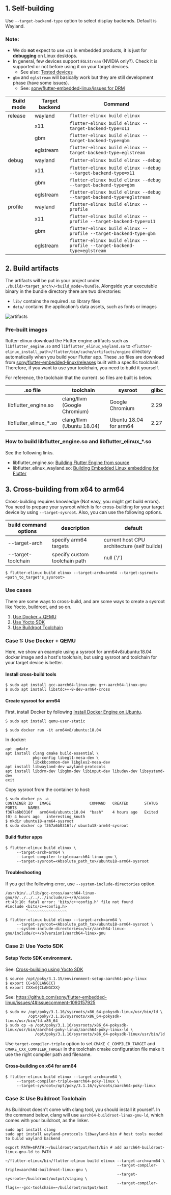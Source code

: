 ## 1. Self-building
Use `--target-backend-type` option to select display backends. Default is Wayland.

### Note:
- We do **not** expect to use `x11` in embedded products, it is just for **debugging** on Linux desktops.
- In general, few devices support `EGLStream` (NVIDIA only?). Check it is supported or not before using it on your target devices.
  - See also: [Tested devices](https://github.com/sony/flutter-embedded-linux#tested-devices)
- `gbm` and `eglstream` will basically work but they are still development phase (have some issues).
  - See: [sony/flutter-embedded-linux/issues for DRM](https://github.com/sony/flutter-embedded-linux/issues?q=is%3Aissue+is%3Aopen+label%3Adrm)

|Build mode |Target backend| Command |
| --------- | ------------ | ------- |
| release   | wayland      | `flutter-elinux build elinux` |
|           | x11          | `flutter-elinux build elinux --target-backend-type=x11` |
|           | gbm          | `flutter-elinux build elinux --target-backend-type=gbm` |
|           | eglstream    | `flutter-elinux build elinux --target-backend-type=eglstream` |
| debug     | wayland      | `flutter-elinux build elinux --debug` |
|           | x11          | `flutter-elinux build elinux --debug --target-backend-type=x11` |
|           | gbm          | `flutter-elinux build elinux --debug --target-backend-type=gbm` |
|           | eglstream    | `flutter-elinux build elinux --debug --target-backend-type=eglstream` |
| profile   | wayland      | `flutter-elinux build elinux --profile` |
|           | x11          | `flutter-elinux build elinux --profile --target-backend-type=x11` |
|           | gbm          | `flutter-elinux build elinux --profile --target-backend-type=gbm` |
|           | eglstream    | `flutter-elinux build elinux --profile --target-backend-type=eglstream` |

## 2. Build artifacts
The artifacts will be put in your project under `./build/<target_arch>/<build_mode>/bundle`. Alongside your executable binary in the bundle directory there are two directories:
- `lib/` contains the required .so library files
- `data/` contains the application’s data assets, such as fonts or images

![artifacts](https://github.com/sony/flutter-elinux/blob/main/doc/images/artifact-relationships.png)

### Pre-built images
flutter-elinux download the Flutter engine artifacts such as `libflutter_engine.so` and `libflutter_elinux_wayland.so` to `<flutter-elinux_install_path>/flutter/bin/cache/artifacts/engine` directory automatically when you build your Flutter app. These .so files are download from [sony/flutter-embedded-linux/releases](https://github.com/sony/flutter-embedded-linux/releases) built with a specific toolchain. Therefore, if you want to use your toolchain, you need to build it yourself.

For reference, the toolchain that the current .so files are built is below.

| .so file  | toolchain | sysroot | glibc |
| --------- | --------- | ------- | ----- |
| libflutter_engine.so | clang/llvm (Google Chromium) | Google Chromium | 2.29 |
| libflutter_elinux_*.so | clang/llvm (Ubuntu 18.04) | Ubuntu 18.04 for arm64 | 2.27 |

### How to build libflutter_engine.so and libflutter_elinux_*.so
See the following links.
- libflutter_engine.so: [Building Flutter Engine from source](https://github.com/sony/flutter-embedded-linux/wiki/Building-Flutter-Engine-from-source)
- libflutter_elinux_wayland.so: [Building Embedded Linux embedding for Flutter](https://github.com/sony/flutter-embedded-linux/wiki/Building-Embedded-Linux-embedding-for-Flutter)


## 3. Cross-building from x64 to arm64
Cross-building requires knowledge (Not easy, you might get build errors). You need to prepare your sysroot which is for cross-building for your target device by using `--target-sysroot`. Also, you can use the following options.

|build command options|description|default|
|-|-|-|
|--target-arch|specify arm64 targets|current host CPU architecture (self builds)|
|--target-toolchain|specify custom toolchain path|null ('/')|

```Shell
$ flutter-elinux build elinux --target-arch=arm64 --target-sysroot=<path_to_target's_sysroot>
```

### Use cases
There are some ways to cross-build, and are some ways to create a sysroot like Yocto, buildroot, and so on.
1. [Use Docker + QEMU](#case-1-use-docker--qemu)
2. [Use Yocto SDK](#case-2-use-yocto-sdk)
3. [Use Buildroot Toolchain](#case-3-use-buildroot-toolchain)

### Case 1: Use Docker + QEMU
Here, we show an example using a sysroot for arm64v8/ubuntu:18.04 docker image and a host's toolchain, but using sysroot and toolchain for your target device is better.

#### Install cross-build tools
```Shell
$ sudo apt install gcc-aarch64-linux-gnu g++-aarch64-linux-gnu
$ sudo apt install libstdc++-8-dev-arm64-cross
```

#### Create sysroot for arm64
First, install Docker by following [Install Docker Engine on Ubuntu](https://docs.docker.com/engine/install/ubuntu/).

```Shell
S sudo apt install qemu-user-static
```

```Shell
$ sudo docker run -it arm64v8/ubuntu:18.04
```

In docker:
```Shell
apt update
apt install clang cmake build-essential \
            pkg-config libegl1-mesa-dev \
            libxkbcommon-dev libgles2-mesa-dev
apt install libwayland-dev wayland-protocols
apt install libdrm-dev libgbm-dev libinput-dev libudev-dev libsystemd-dev
exit
```

Copy sysroot from the container to host:
```Shell
$ sudo docker ps -a
CONTAINER ID   IMAGE                 COMMAND   CREATED       STATUS                   PORTS     NAMES
f367a6b0316f   arm64v8/ubuntu:18.04  "bash"    4 hours ago   Exited (0) 4 hours ago   interesting_knuth
$ mkdir ubuntu18-arm64-sysroot
$ sudo docker cp f367a6b0316f:/ ubuntu18-arm64-sysroot
```

#### Build flutter apps
```Shell
$ flutter-elinux build elinux \
     --target-arch=arm64 \
     --target-compiler-triple=aarch64-linux-gnu \
     --target-sysroot=<Absolute_path_to>/ubuntu18-arm64-sysroot
```

#### Troubleshooting
If you get the following error, use `--system-include-directories` option.
```
/usr/bin/../lib/gcc-cross/aarch64-linux-gnu/9/../../../../include/c++/9/casse
rt:43:10: fatal error: 'bits/c++config.h' file not found
#include <bits/c++config.h>
         ^~~~~~~~~~~~~~~~~~
```

```Shell
$ flutter-elinux build elinux --target-arch=arm64 \
     --target-sysroot=<Absolute_path_to>/ubuntu18-arm64-sysroot \
     --system-include-directories=/usr/aarch64-linux-gnu/include/c++/${version}/aarch64-linux-gnu
```

### Case 2: Use Yocto SDK

#### Setup Yocto SDK environment.

See: [Cross-building using Yocto SDK](https://github.com/sony/meta-flutter#cross-building-using-yocto-sdk)

```Shell
$ source /opt/poky/3.1.15/environment-setup-aarch64-poky-linux
$ export CC=${CLANGCC}
$ export CXX=${CLANGCXX}
```

See: https://github.com/sony/flutter-embedded-linux/issues/4#issuecomment-1090157925

```Shell
$ sudo mv /opt/poky/3.1.16/sysroots/x86_64-pokysdk-linux/usr/bin/ld \
          /opt/poky/3.1.16/sysroots/x86_64-pokysdk-linux/usr/bin/ld.x86_64
$ sudo cp -a /opt/poky/3.1.16/sysroots/x86_64-pokysdk-linux/usr/bin/aarch64-poky-linux/aarch64-poky-linux-ld \
             /opt/poky/3.1.16/sysroots/x86_64-pokysdk-linux/usr/bin/ld
```

Use `target-compiler-triple` option to set `CMAKE_C_COMPILER_TARGET` and `CMAKE_CXX_COMPILER_TARGET` in the toolchain cmake configuration file make it use the right compiler path and filename.

#### Cross-building on x64 for arm64

```Shell
$ flutter-elinux build elinux --target-arch=arm64 \
     --target-compiler-triple=aarch64-poky-linux \
     --target-sysroot=/opt/poky/3.1.16/sysroots/aarch64-poky-linux
```

### Case 3: Use Buildroot Toolchain
As Buildroot doesn't come with clang tool, you should install it yourself. In the command below, clang will use `aarch64-buildroot-linux-gnu-ld`, which comes with your buildroot, as the linker.

```
sudo apt install clang
sudo apt install wayland-protocols libwayland-bin # host tools needed to build wayland backend

export PATH=$PATH:~/buildroot/output/host/bin # add aarch64-buildroot-linux-gnu-ld to PATH

~/flutter-elinux/bin/flutter-elinux build elinux --target-arch=arm64 \
                                                 --target-compiler-triple=aarch64-buildroot-linux-gnu \
                                                 --target-sysroot=~/buildroot/output/staging \
                                                 --target-compiler-flags=--gcc-toolchain=~/buildroot/output/host
```

